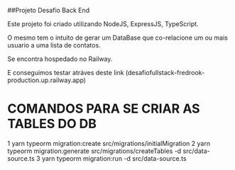 ##Projeto Desafio Back End

Este projeto foi criado utilizando NodeJS, ExpressJS, TypeScript. 

O mesmo tem o intuito de gerar um DataBase que co-relacione um ou mais usuario a uma lista de contatos.

Se encontra hospedado no Railway.

E conseguimos testar atráves deste link (desafiofullstack-fredrook-production.up.railway.app)


<h1> COMANDOS PARA SE CRIAR AS TABLES DO DB</h1>
1 yarn typeorm migration:create src/migrations/initialMigration
2 yarn typeorm migration:generate src/migrations/createTables -d src/data-source.ts
3 yarn typeorm migration:run -d src/data-source.ts
